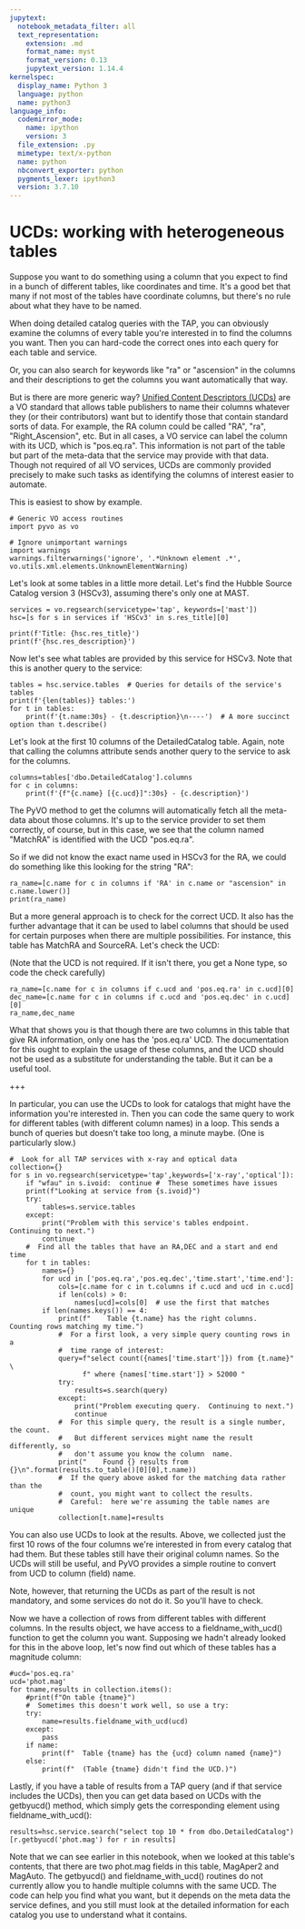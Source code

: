 ```yaml
---
jupytext:
  notebook_metadata_filter: all
  text_representation:
    extension: .md
    format_name: myst
    format_version: 0.13
    jupytext_version: 1.14.4
kernelspec:
  display_name: Python 3
  language: python
  name: python3
language_info:
  codemirror_mode:
    name: ipython
    version: 3
  file_extension: .py
  mimetype: text/x-python
  name: python
  nbconvert_exporter: python
  pygments_lexer: ipython3
  version: 3.7.10
---
```


#  UCDs:  working with heterogeneous tables

Suppose you want to do something using a column that you expect to find in a bunch of different tables, like coordinates and time.  It's a good bet that many if not most of the tables have coordinate columns, but there's no rule about what they have to be named.  

When doing detailed catalog queries with the TAP, you can obviously examine the columns of every table you're interested in to find the columns you want.  Then you can hard-code the correct ones into each query for each table and service.  

Or, you can also search for keywords like "ra" or "ascension" in the columns and their descriptions to get the columns you want automatically that way.  

But is there are more generic way?  [Unified Content Descriptors (UCDs)](http://www.ivoa.net/documents/latest/UCD.html) are a VO standard that allows table publishers to name their columns whatever they (or their contributors) want but to identify those that contain standard sorts of data.  For example, the RA column could be called "RA", "ra", "Right_Ascension", etc.  But in all cases, a VO service can label the column with its UCD, which is "pos.eq.ra".  This information is not part of the table but part of the meta-data that the service may provide with that data. Though not required of all VO services, UCDs are commonly provided precisely to make such tasks as identifying the columns of interest easier to automate.  

This is easiest to show by example.

```{code-cell} ipython3
# Generic VO access routines
import pyvo as vo

# Ignore unimportant warnings
import warnings
warnings.filterwarnings('ignore', '.*Unknown element .*', vo.utils.xml.elements.UnknownElementWarning)
```

Let's look at some tables in a little more detail.  Let's find the Hubble Source Catalog version 3 (HSCv3), assuming there's only one at MAST.

```{code-cell} ipython3
services = vo.regsearch(servicetype='tap', keywords=['mast'])
hsc=[s for s in services if 'HSCv3' in s.res_title][0]

print(f'Title: {hsc.res_title}')
print(f'{hsc.res_description}')
```

Now let's see what tables are provided by this service for HSCv3.  Note that this is another query to the service:

```{code-cell} ipython3
tables = hsc.service.tables  # Queries for details of the service's tables
print(f'{len(tables)} tables:')
for t in tables:
    print(f'{t.name:30s} - {t.description}\n----')  # A more succinct option than t.describe()
```

Let's look at the first 10 columns of the DetailedCatalog table.  Again, note that calling the columns attribute sends another query to the service to ask for the columns.

```{code-cell} ipython3
columns=tables['dbo.DetailedCatalog'].columns
for c in columns:
    print(f'{f"{c.name} [{c.ucd}]":30s} - {c.description}')
```

The PyVO method to get the columns will automatically fetch all the meta-data about those columns.  It's up to the service provider to set them correctly, of course, but in this case, we see that the column named "MatchRA" is identified with the UCD "pos.eq.ra".  

So if we did not know the exact name used in HSCv3 for the RA, we could do something like this looking for the string "RA":

```{code-cell} ipython3
ra_name=[c.name for c in columns if 'RA' in c.name or "ascension" in c.name.lower()]
print(ra_name)
```

But a more general approach is to check for the correct UCD.  It also has the further advantage that it can be used to label columns that should be used for certain purposes when there are multiple possibilities.  For instance, this table has MatchRA and SourceRA.  Let's check the UCD:  

(Note that the UCD is not required.  If it isn't there, you get a None type, so code the check carefully)

```{code-cell} ipython3
ra_name=[c.name for c in columns if c.ucd and 'pos.eq.ra' in c.ucd][0]
dec_name=[c.name for c in columns if c.ucd and 'pos.eq.dec' in c.ucd][0]
ra_name,dec_name
```

What that shows you is that though there are two columns in this table that give RA information, only one has the 'pos.eq.ra' UCD. The documentation for this ought to explain the usage of these columns, and the UCD should not be used as a substitute for understanding the table. But it can be a useful tool.  

+++

In particular, you can use the UCDs to look for catalogs that might have the information you're interested in. Then you can code the same query to work for different tables (with different column names) in a loop.  This sends a bunch of queries but doesn't take too long, a minute maybe. (One is particularly slow.)  

```{code-cell} ipython3
#  Look for all TAP services with x-ray and optical data
collection={}
for s in vo.regsearch(servicetype='tap',keywords=['x-ray','optical']):
    if "wfau" in s.ivoid:  continue #  These sometimes have issues
    print(f"Looking at service from {s.ivoid}")
    try:
        tables=s.service.tables
    except:
        print("Problem with this service's tables endpoint.  Continuing to next.")
        continue
    #  Find all the tables that have an RA,DEC and a start and end time
    for t in tables:
        names={}
        for ucd in ['pos.eq.ra','pos.eq.dec','time.start','time.end']:
            cols=[c.name for c in t.columns if c.ucd and ucd in c.ucd]
            if len(cols) > 0:  
                names[ucd]=cols[0]  # use the first that matches
        if len(names.keys()) == 4:  
            print(f"    Table {t.name} has the right columns.  Counting rows matching my time.")
            #  For a first look, a very simple query counting rows in a 
            #  time range of interest:
            query=f"select count({names['time.start']}) from {t.name}" \
                  f" where {names['time.start']} > 52000 " 
            try:
                results=s.search(query)
            except:
                print("Problem executing query.  Continuing to next.")
                continue
            #  For this simple query, the result is a single number, the count.  
            #   But different services might name the result differently, so 
            #   don't assume you know the column  name.  
            print("    Found {} results from {}\n".format(results.to_table()[0][0],t.name))
            #  If the query above asked for the matching data rather than the
            #  count, you might want to collect the results.  
            #  Careful:  here we're assuming the table names are unique
            collection[t.name]=results
```

You can also use UCDs to look at the results.  Above, we collected just the first 10 rows of the four columns we're interested in from every catalog that had them.  But these tables still have their original column names.  So the UCDs will still be useful, and PyVO provides a simple routine to convert from UCD to column (field) name.  

Note, however,  that returning the UCDs as part of the result is not mandatory, and some services do not do it.  So you'll have to check.

Now we have a collection of rows from different tables with different columns.  In the results object, we have access to a fieldname_with_ucd() function to get the column you want.  Supposing we hadn't already looked for this in the above loop, let's now find out which of these tables has a magnitude column:

```{code-cell} ipython3
#ucd='pos.eq.ra'
ucd='phot.mag'
for tname,results in collection.items():
    #print(f"On table {tname}")
    #  Sometimes this doesn't work well, so use a try:
    try:
        name=results.fieldname_with_ucd(ucd)
    except:
        pass
    if name:
        print(f"  Table {tname} has the {ucd} column named {name}")
    else:
        print(f"  (Table {tname} didn't find the UCD.)")
```

Lastly, if you have a table of results from a TAP query (and if that service includes the UCDs), then you can get data based on UCDs with the getbyucd() method, which simply gets the corresponding element using fieldname_with_ucd():

```{code-cell} ipython3
results=hsc.service.search("select top 10 * from dbo.DetailedCatalog")
[r.getbyucd('phot.mag') for r in results]
```

Note that we can see earlier in this notebook, when we looked at this table's contents, that there are two phot.mag fields in this table, MagAper2 and MagAuto.  The getbyucd() and fieldname_with_ucd() routines do not currently allow you to handle multiple columns with the same UCD.  The code can help you find what you want, but it depends on the meta data the service defines, and you still must look at the detailed information for each catalog you use to understand what it contains.  

```{code-cell} ipython3

```
